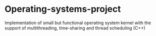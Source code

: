 # Operating-systems-project
Implementation of small but functional operating system kernel with the support of multithreading,
time-sharing and thread scheduling (C++)
